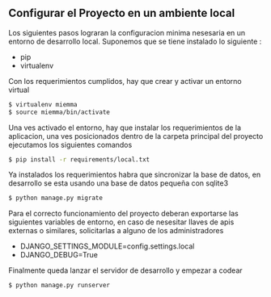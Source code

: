 ## Configurar el Proyecto en un ambiente local

Los siguientes pasos lograran la configuracion minima nesesaria en un entorno de desarrollo local. Suponemos que se tiene instalado lo siguiente :

* pip
* virtualenv

Con los requerimientos cumplidos, hay que crear y activar un entorno virtual

```bash
$ virtualenv miemma
$ source miemma/bin/activate
```

Una ves activado el entorno, hay que instalar los requerimientos de la aplicacion, una ves posicionados dentro de la carpeta principal del proyecto ejecutamos los siguientes comandos

```bash
$ pip install -r requirements/local.txt
```

Ya instalados los requerimientos habra que sincronizar la base de datos, en desarrollo se esta usando una base de datos pequeña con sqlite3

```bash
$ python manage.py migrate
```

Para el correcto funcionamiento del proyecto deberan exportarse las siguientes variables de entorno, en caso de nesesitar llaves de apis externas o similares, solicitarlas a alguno de los administradores

* DJANGO_SETTINGS_MODULE=config.settings.local
* DJANGO_DEBUG=True

Finalmente queda lanzar el servidor de desarrollo y empezar a codear

```bash
$ python manage.py runserver
```
